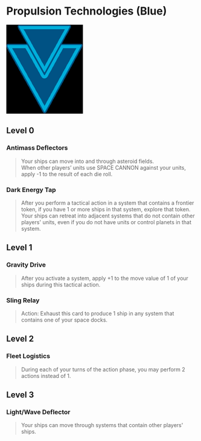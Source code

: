 # Propulsion Technologies (Blue)
![Blue Tech](../images/tech_blue.bmp)

## Level 0
### Antimass Deflectors
>Your ships can move into and through asteroid fields.  
>When other players’ units use SPACE CANNON against your units, apply -1 to the result of each die roll.

### Dark Energy Tap
>After you perform a tactical action in a system that contains a frontier token, if you have 1 or more ships in that system, explore that token.  
>Your ships can retreat into adjacent systems that do not contain other players' units, even if you do not have units or control planets in that system.

## Level 1
### Gravity Drive
>After you activate a system, apply +1 to the move value of 1 of your ships during this tactical action.

### Sling Relay
>Action: Exhaust this card to produce 1 ship in any system that contains one of your space docks.


## Level 2
### Fleet Logistics
>During each of your turns of the action phase, you may perform 2 actions instead of 1.


## Level 3
### Light/Wave Deflector
>Your ships can move through systems that contain other players' ships.
